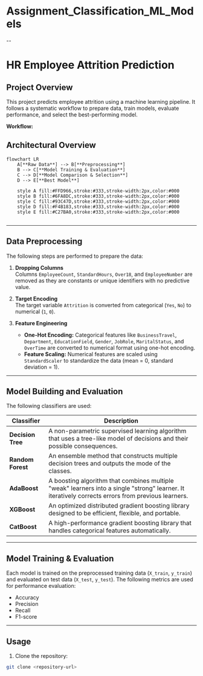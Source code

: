 # Assignment_Classification_ML_Models
--
# HR Employee Attrition Prediction

## Project Overview
This project predicts employee attrition using a machine learning pipeline. It follows a systematic workflow to prepare data, train models, evaluate performance, and select the best-performing model.

**Workflow:**

## Architectural Overview

```mermaid
flowchart LR
    A[**Raw Data**] --> B[**Preprocessing**]
    B --> C[**Model Training & Evaluation**]
    C --> D[**Model Comparison & Selection**]
    D --> E[**Best Model**]

    style A fill:#FFD966,stroke:#333,stroke-width:2px,color:#000
    style B fill:#6FA8DC,stroke:#333,stroke-width:2px,color:#000
    style C fill:#93C47D,stroke:#333,stroke-width:2px,color:#000
    style D fill:#F4B183,stroke:#333,stroke-width:2px,color:#000
    style E fill:#C27BA0,stroke:#333,stroke-width:2px,color:#000


```

---

## Data Preprocessing

The following steps are performed to prepare the data:

1. **Dropping Columns**  
   Columns `EmployeeCount`, `StandardHours`, `Over18`, and `EmployeeNumber` are removed as they are constants or unique identifiers with no predictive value.

2. **Target Encoding**  
   The target variable `Attrition` is converted from categorical (`Yes`, `No`) to numerical (`1`, `0`).

3. **Feature Engineering**  
   - **One-Hot Encoding:** Categorical features like `BusinessTravel`, `Department`, `EducationField`, `Gender`, `JobRole`, `MaritalStatus`, and `OverTime` are converted to numerical format using one-hot encoding.  
   - **Feature Scaling:** Numerical features are scaled using `StandardScaler` to standardize the data (mean = 0, standard deviation = 1).

---

## Model Building and Evaluation

The following classifiers are used:

| Classifier       | Description |
|-----------------|-------------|
| **Decision Tree** | A non-parametric supervised learning algorithm that uses a tree-like model of decisions and their possible consequences. |
| **Random Forest** | An ensemble method that constructs multiple decision trees and outputs the mode of the classes. |
| **AdaBoost**      | A boosting algorithm that combines multiple "weak" learners into a single "strong" learner. It iteratively corrects errors from previous learners. |
| **XGBoost**       | An optimized distributed gradient boosting library designed to be efficient, flexible, and portable. |
| **CatBoost**      | A high-performance gradient boosting library that handles categorical features automatically. |

---

## Model Training & Evaluation

Each model is trained on the preprocessed training data (`X_train`, `y_train`) and evaluated on test data (`X_test`, `y_test`). The following metrics are used for performance evaluation:

- Accuracy
- Precision
- Recall
- F1-score

---

## Usage

1. Clone the repository:
```bash
git clone <repository-url>

